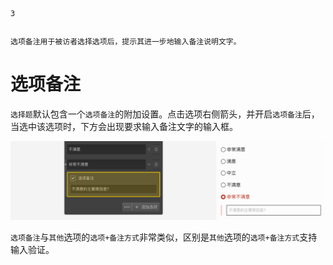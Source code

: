 ```index
3
```
```tag

```
```summary
选项备注用于被访者选择选项后，提示其进一步地输入备注说明文字。
```
# 选项备注

`选择题`默认包含一个`选项备注`的附加设置。点击选项右侧箭头，并开启`选项备注`后，当选中该选项时，下方会出现要求输入备注文字的输入框。

<img src='../assets/03optionSetting/03optionComment/comments.png'>

`选项备注`与`其他`选项的`选项+备注方式`非常类似，区别是`其他`选项的`选项+备注方式`支持输入验证。